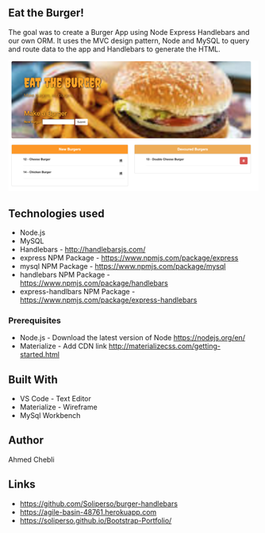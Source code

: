 ## Eat the Burger!

The goal was to create a Burger App using Node Express Handlebars and our own ORM. It uses the MVC design pattern, Node and MySQL to query and route data to the app and Handlebars to generate the HTML.

!['Screen shot'](public/assets/img/screenShot.png)

## Technologies used

* Node.js
* MySQL
* Handlebars - http://handlebarsjs.com/
* express NPM Package - https://www.npmjs.com/package/express
* mysql NPM Package - https://www.npmjs.com/package/mysql
* handlebars NPM Package - https://www.npmjs.com/package/handlebars
* express-handlbars NPM Package - https://www.npmjs.com/package/express-handlebars

### Prerequisites
- Node.js - Download the latest version of Node https://nodejs.org/en/
- Materialize - Add CDN link http://materializecss.com/getting-started.html

## Built With
* VS Code - Text Editor
* Materialize - Wireframe
* MySql Workbench

## Author
Ahmed Chebli

## Links
* https://github.com/Soliperso/burger-handlebars
* https://agile-basin-48761.herokuapp.com
* https://soliperso.github.io/Bootstrap-Portfolio/

